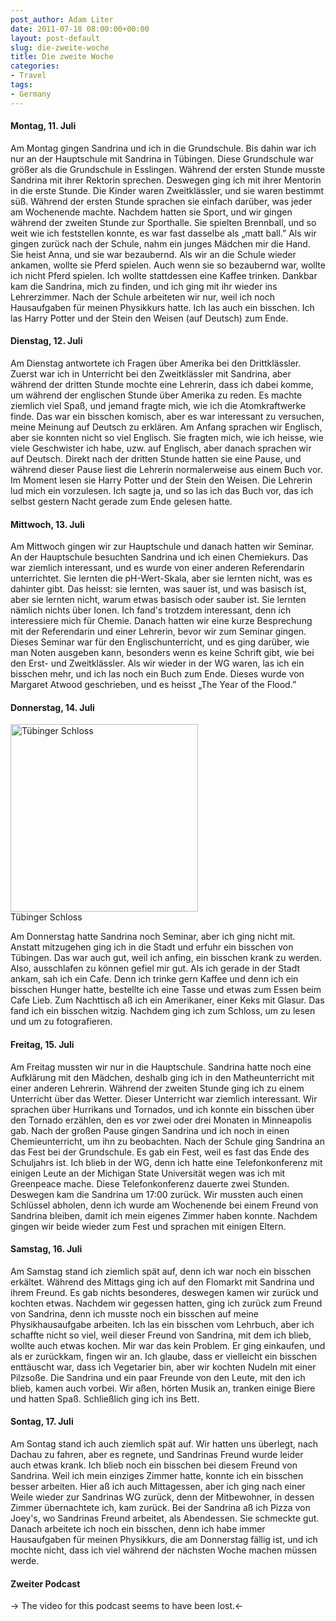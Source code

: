 ```yaml
---
post_author: Adam Liter
date: 2011-07-18 08:00:00+00:00
layout: post-default
slug: die-zweite-woche
title: Die zweite Woche
categories:
- Travel
tags:
- Germany
---
```


#### Montag, 11. Juli
Am Montag gingen Sandrina und ich in die Grundschule. Bis dahin war ich nur an der Hauptschule mit Sandrina in Tübingen. Diese Grundschule war größer als die Grundschule in Esslingen. Während der ersten Stunde musste Sandrina mit ihrer Rektorin sprechen. Deswegen ging ich mit ihrer Mentorin in die erste Stunde. Die Kinder waren Zweitklässler, und sie waren bestimmt süß. Während der ersten Stunde sprachen sie einfach darüber, was jeder am Wochenende machte. Nachdem hatten sie Sport, und wir gingen während der zweiten Stunde zur Sporthalle. Sie spielten Brennball, und so weit wie ich feststellen konnte, es war fast dasselbe als „matt ball.” Als wir gingen zurück nach der Schule, nahm ein junges Mädchen mir die Hand. Sie heist Anna, und sie war bezaubernd. Als wir an die Schule wieder ankamen, wollte sie Pferd spielen. Auch wenn sie so bezaubernd war, wollte ich nicht Pferd spielen. Ich wollte stattdessen eine Kaffee trinken. Dankbar kam die Sandrina, mich zu finden, und ich ging mit ihr wieder ins Lehrerzimmer. Nach der Schule arbeiteten wir nur, weil ich noch Hausaufgaben für meinen Physikkurs hatte. Ich las auch ein bisschen. Ich las Harry Potter und der Stein den Weisen (auf Deutsch) zum Ende.

#### Dienstag, 12. Juli
Am Dienstag antwortete ich Fragen über Amerika bei den Drittklässler. Zuerst war ich in Unterricht bei den Zweitklässler mit Sandrina, aber während der dritten Stunde mochte eine Lehrerin, dass ich dabei komme, um während der englischen Stunde über Amerika zu reden. Es machte ziemlich viel Spaß, und jemand fragte mich, wie ich die Atomkraftwerke finde. Das war ein bisschen komisch, aber es war interessant zu versuchen, meine Meinung auf Deutsch zu erklären. Am Anfang sprachen wir Englisch, aber sie konnten nicht so viel Englisch. Sie fragten mich, wie ich heisse, wie viele Geschwister ich habe, uzw. auf Englisch, aber danach sprachen wir auf Deutsch. Direkt nach der dritten Stunde hatten sie eine Pause, und während dieser Pause liest die Lehrerin normalerweise aus einem Buch vor. Im Moment lesen sie Harry Potter und der Stein den Weisen. Die Lehrerin lud mich ein vorzulesen. Ich sagte ja, und so las ich das Buch vor, das ich selbst gestern Nacht gerade zum Ende gelesen hatte.

#### Mittwoch, 13. Juli
Am Mittwoch gingen wir zur Hauptschule und danach hatten wir Seminar. An der Hauptschule besuchten Sandrina und ich einen Chemiekurs. Das war ziemlich interessant, und es wurde von einer anderen Referendarin unterrichtet. Sie lernten die pH-Wert-Skala, aber sie lernten nicht, was es dahinter gibt. Das heisst: sie lernten, was sauer ist, und was basisch ist, aber sie lernten nicht, warum etwas basisch oder sauber ist. Sie lernten nämlich nichts über Ionen. Ich fand's trotzdem interessant, denn ich interessiere mich für Chemie. Danach hatten wir eine kurze Besprechung mit der Referendarin und einer Lehrerin, bevor wir zum Seminar gingen. Dieses Seminar war für den Englischunterricht, und es ging darüber, wie man Noten ausgeben kann, besonders wenn es keine Schrift gibt, wie bei den Erst- und Zweitklässler. Als wir wieder in der WG waren, las ich ein bisschen mehr, und ich las noch ein Buch zum Ende. Dieses wurde von Margaret Atwood geschrieben, und es heisst „The Year of the Flood.”

#### Donnerstag, 14. Juli

<div id="img-blog">
<img class="img-blog" width="300px" src="http://i.imgur.com/QpwLGZp.jpg" alt="Tübinger Schloss"/>
<div class="img-blog-caption">Tübinger Schloss</div>
</div>

Am Donnerstag hatte Sandrina noch Seminar, aber ich ging nicht mit. Anstatt mitzugehen ging ich in die Stadt und erfuhr ein bisschen von Tübingen. Das war auch gut, weil ich anfing, ein bisschen krank zu werden. Also, ausschlafen zu können gefiel mir gut. Als ich gerade in der Stadt ankam, sah ich ein Cafe. Denn ich trinke gern Kaffee und denn ich ein bisschen Hunger hatte, bestellte ich eine Tasse und etwas zum Essen beim Cafe Lieb. Zum Nachttisch aß ich ein Amerikaner, einer Keks mit Glasur. Das fand ich ein bisschen witzig. Nachdem ging ich zum Schloss, um zu lesen und um zu fotografieren.

#### Freitag, 15. Juli
Am Freitag mussten wir nur in die Hauptschule. Sandrina hatte noch eine Aufklärung mit den Mädchen, deshalb ging ich in den Matheunterricht mit einer anderen Lehrerin. Während der zweiten Stunde ging ich zu einem Unterricht über das Wetter. Dieser Unterricht war ziemlich interessant. Wir sprachen über Hurrikans und Tornados, und ich konnte ein bisschen über den Tornado erzählen, den es vor zwei oder drei Monaten in Minneapolis gab. Nach der großen Pause gingen Sandrina und ich noch in einen Chemieunterricht, um ihn zu beobachten. Nach der Schule ging Sandrina an das Fest bei der Grundschule. Es gab ein Fest, weil es fast das Ende des Schuljahrs ist. Ich blieb in der WG, denn ich hatte eine Telefonkonferenz mit einigen Leute an der Michigan State Universität wegen was ich mit Greenpeace mache. Diese Telefonkonferenz dauerte zwei Stunden. Deswegen kam die Sandrina um 17:00 zurück. Wir mussten auch einen Schlüssel abholen, denn ich wurde am Wochenende bei einem Freund von Sandrina bleiben, damit ich mein eigenes Zimmer haben konnte. Nachdem gingen wir beide wieder zum Fest und sprachen mit einigen Eltern.

#### Samstag, 16. Juli
Am Samstag stand ich ziemlich spät auf, denn ich war noch ein bisschen erkältet. Während des Mittags ging ich auf den Flomarkt mit Sandrina und ihrem Freund. Es gab nichts besonderes, deswegen kamen wir zurück und kochten etwas. Nachdem wir gegessen hatten, ging ich zurück zum Freund von Sandrina, denn ich musste noch ein bisschen auf meine Physikhausaufgabe arbeiten. Ich las ein bisschen vom Lehrbuch, aber ich schaffte nicht so viel, weil dieser Freund von Sandrina, mit dem ich blieb, wollte auch etwas kochen. Mir war das kein Problem. Er ging einkaufen, und als er zurückkam, fingen wir an. Ich glaube, dass er vielleicht ein bisschen enttäuscht war, dass ich Vegetarier bin, aber wir kochten Nudeln mit einer Pilzsoße. Die Sandrina und ein paar Freunde von den Leute, mit den ich blieb, kamen auch vorbei. Wir aßen, hörten Musik an, tranken einige Biere und hatten Spaß. Schließlich ging ich ins Bett.

#### Sontag, 17. Juli
Am Sontag stand ich auch ziemlich spät auf. Wir hatten uns überlegt, nach Dachau zu fahren, aber es regnete, und Sandrinas Freund wurde leider auch etwas krank. Ich blieb noch ein bisschen bei diesem Freund von Sandrina. Weil ich mein einziges Zimmer hatte, konnte ich ein bisschen besser arbeiten. Hier aß ich auch Mittagessen, aber ich ging nach einer Weile wieder zur Sandrinas WG zurück, denn der Mitbewohner, in dessen Zimmer übernachtete ich, kam zurück. Bei der Sandrina aß ich Pizza von Joey's, wo Sandrinas Freund arbeitet, als Abendessen. Sie schmeckte gut. Danach arbeitete ich noch ein bisschen, denn ich habe immer Hausaufgaben für meinen Physikkurs, die am Donnerstag fällig ist, und ich mochte nicht, dass ich viel während der nächsten Woche machen müssen werde.

#### Zweiter Podcast

-> The video for this podcast seems to have been lost.<-